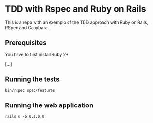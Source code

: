 # TDD with Rspec and Ruby on Rails
This is a repo with an exemplo of the TDD approach with Ruby on Rails, RSpec and Capybara.

## Prerequisites
You have to first install Ruby 2+

[...]

## Running the tests

```bin/rspec spec/features```

## Running the web application

```rails s -b 0.0.0.0```


